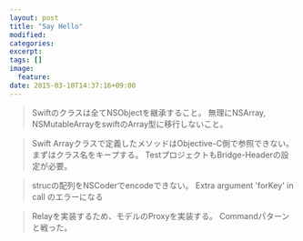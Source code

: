 ```yaml
---
layout: post
title: "Say Hello"
modified:
categories: 
excerpt:
tags: []
image:
  feature:
date: 2015-03-10T14:37:16+09:00
---
```


> Swiftのクラスは全てNSObjectを継承すること。
> 無理にNSArray, NSMutableArrayをswiftのArray型に移行しないこと。

> Swift Arrayクラスで定義したメソッドはObjective-C側で参照できない。
> まずはクラス名をキープする。
> TestプロジェクトもBridge-Headerの設定が必要。

> strucの配列をNSCoderでencodeできない。
Extra argument 'forKey' in call
のエラーになる

> Relayを実装するため、モデルのProxyを実装する。
Commandパターンと戦った。